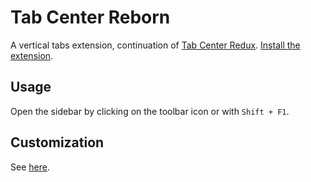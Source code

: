 # Tab Center Reborn

A vertical tabs extension, continuation of [Tab Center Redux](https://github.com/eoger/tabcenter-redux).
[Install the extension](https://addons.mozilla.org/firefox/addon/tab-center-redux/).

## Usage

Open the sidebar by clicking on the toolbar icon or with `Shift + F1`.

## Customization

See [here](https://framagit.org/ariasuni/tabcenter-reborn/wikis/home).
